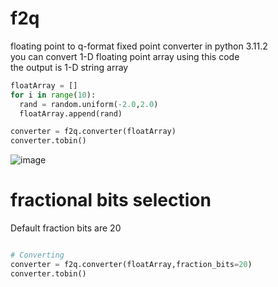 # f2q
floating point to q-format fixed point converter in python 3.11.2  
you can convert 1-D floating point array using this code  
the output is 1-D string array  

```python
floatArray = []
for i in range(10):
  rand = random.uniform(-2.0,2.0)
  floatArray.append(rand)

converter = f2q.converter(floatArray)
converter.tobin()
```

![image](https://user-images.githubusercontent.com/120978778/227965519-9893c82c-e5d8-4fbd-83ea-37de4ca8a11f.png)


# fractional bits selection
Default fraction bits are 20  

```python

# Converting
converter = f2q.converter(floatArray,fraction_bits=20)
converter.tobin()

```

